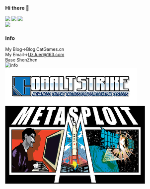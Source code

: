 ### Hi there 👋  
![](https://visitor-badge.glitch.me/badge?page_id=UzJu.readme)
![](https://img.shields.io/badge/KanXue-2019RankTop3-blue)
![](https://img.shields.io/badge/Noob-Hacker-blue)  
![](https://img.shields.io/badge/Python3-yyds-blue)  
### Info
My Blog->Blog.CatGames.cn  
My Email->UzJuer@163.com  
Base ShenZhen  
![info](https://github-readme-stats.vercel.app/api?username=UzJu&show_icons=true&count_private=true&hide=prs&theme=cobalt)  
![](https://github.com/UzJu/UzJu/blob/main/images.png)  
![](https://github.com/UzJu/UzJu/blob/main/Metasploit_Logo.png)  
<!--
**UzJu/UzJu** is a ✨ _special_ ✨ repository because its `README.md` (this file) appears on your GitHub profile.

Here are some ideas to get you started:

- 🔭 I’m currently working on ...
- 🌱 I’m currently learning ...
- 👯 I’m looking to collaborate on ...
- 🤔 I’m looking for help with ...
- 💬 Ask me about ...
- 📫 How to reach me: ...
- 😄 Pronouns: ...
- ⚡ Fun fact: ...
-->
